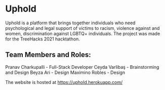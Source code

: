 # Uphold
Uphold is a platform that brings together individuals who need psychological and legal support of victims to racism, violence against and women, discrimination against LGBTQ+ individuals.
The project was made for the TreeHacks 2021 hacktathon.

## Team Members and Roles:
Pranav Charkupalli - Full-Stack Developer
Ceyda Varlibaş - Brainstorming and Design
Beyza Ari - Design
Maximino Robles - Design

The website is hosted at https://uphold.herokuapp.com/